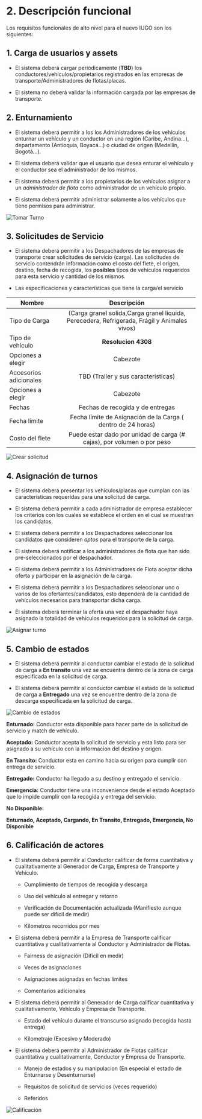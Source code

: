 # 2. Descripción funcional

Los requisitos funcionales de alto nivel para el nuevo IUGO son los siguientes:

## 1. Carga de usuarios y assets

* El sistema deberá cargar periódicamente (**TBD**) los conductores/vehículos/propietarios registrados en las empresas de transporte/Administradores de flotas/placas.

* El sistema no deberá validar la información cargada por las empresas de transporte.

## 2. Enturnamiento

* El sistema deberá permitir a los los Administradores de los vehículos enturnar un vehículo y un conductor en una región (Caribe, Andina...), departamento (Antioquia, Boyacá...) o ciudad de origen (Medellín, Bogotá...).

* El sistema deberá validar que el usuario que desea enturar el vehículo y el conductor sea el administrador de los mismos.

* El sistema deberá permitir a los propietarios de los vehículos asignar a un *administrador de flota* como administrador de un vehículo propio.

* El sistema deberá permitir administrar solamente a los vehículos que tiene permisos para administrar.

![Tomar Turno][tomar_Turno]

[tomar_Turno]: ./assets/tomar-turno.png "Tomar Turno"

## 3. Solicitudes de Servicio

* El sistema deberá permitir a los Despachadores de las empresas de transporte crear solicitudes de servicio (carga). Las solicitudes de servicio contendrán información como el costo del flete, el origen, destino, fecha de recogida, los **posibles** tipos de vehículos requeridos para esta servicio y cantidad de los mismos.

* Las especificaciones y características que tiene la carga/el servicio

| Nombre        | Descripción   | 
| ------------- |:-------------:| 
| Tipo de Carga      |  (Carga granel solida,Carga granel liquida, Perecedera, Refrigerada, Frágil y Animales vivos) |
| Tipo de vehículo    | **Resolucion 4308**    |
| Opciones a elegir | Cabezote      | 
| Accesorios adicionales | TBD (Trailer y sus caracteristicas)      | 
| Opciones a elegir | Cabezote      | 
| Fechas | Fechas de recogida y de entregas      | 
| Fecha límite |   Fecha límite de Asignación de la Carga ( dentro de 24 horas)    |
| Costo del flete |   Puede estar dado por unidad de carga (# cajas), por volumen o por peso    | 


![Crear solicitud][crear_solicitud]

[crear_solicitud]: ./assets/creacion-solicitud-carga.png "Crear solicitud de carga"

## 4. Asignación de turnos

* El sistema deberá presentar los vehículos/placas que cumplan con las características requeridas para una solicitud de carga.

* El sistema deberá permitir a cada administrador de empresa establecer los criterios con los cuales se establece el orden en el cual se muestran los candidatos.

* El sistema deberá permitir a los Despachadores seleccionar los candidatos que consideren *aptos* para el transporte de la carga.

* El sistema deberá notificar a los administradores de flota que han sido pre-seleccionados por el despachador.

* El sistema deberá permitir a los Administradores de Flota aceptar dicha oferta y participar en la asignación de la carga.

* El sistema deberá permitir a los Despachadores seleccionar uno o varios de los ofertantes/candidatos, esto dependerá de la cantidad de vehículos necesarios para transportar dicha carga.

* El sistema deberá terminar la oferta una vez el despachador haya asignado la totalidad de vehículos requeridos para la solicitud de carga.

![Asignar turno][asignar_turno]

[asignar_turno]: ./assets/asignacion-turnos.png "Asignar turno"

## 5. Cambio de estados

* El sistema deberá permitir al conductor cambiar el estado de la solicitud de carga a **En transito** una vez se encuentra dentro de la zona de carga especificada en la solicitud de carga.

* El sistema deberá permitir al conductor cambiar el estado de la solicitud de carga a **Entregado** una vez se encuentre dentro de la zona de descarga especificada en la solicitud de carga.

![Cambio de estados][cambio_estados]

[cambio_estados]: ./assets/cambio-estados.png "Cambio estados"

**Enturnado:** Conductor esta disponible para hacer parte de la solicitud de servicio y match de vehículo.

**Aceptado:** Conductor acepta la solicitud de servicio y esta listo para ser asignado a su vehículo con la informacion del destino y  origen.

**En Transito:** Conductor esta en camino hacia su origen para cumplir con entrega de servicio.

**Entregado:** Conductor ha llegado a su destino y entregado el servicio.

**Emergencia:** Conductor tiene una inconvenience desde el estado Aceptado que lo impide cumplir con la recogida y entrega del servicio.

**No Disponible:** 

**Enturnado, Aceptado, Cargando, En Transito, Entregado, Emergencia, No Disponible**

## 6. Calificación de actores

* El sistema deberá permitir al Conductor calificar de forma cuantitativa y cualitativamente al Generador de Carga, Empresa de Transporte y Vehículo.

	* Cumplimiento de tiempos de recogida y descarga
   
	* Uso del vehículo al entregar y retorno
   
	* Verificación de Documentación actualizada (Manifiesto aunque puede ser difícil de medir)
      
	* Kilometros recorridos por mes
   
* El sistema deberá permitir a la Empresa de Transporte calificar cuantitativa y cualitativamente al Conductor y Administrador de Flotas.

	* Fairness de asignación (Difícil en medir)
   
	* Veces de asignaciones
   
	* Asignaciones asignadas en fechas límites
   
	* Comentarios adicionales

* El sistema deberá permitir al Generador de Carga calificar cuantitativa y cualitativamente, Vehículo y Empresa de Transporte.

	* Estado del vehículo durante el transcurso asignado (recogida hasta entrega)
   
	* Kilometraje (Excesivo y Moderado)

* El sistema deberá permitir al Administrador de Flotas calificar cuantitativa y cualitativamente, Conductor y Empresa de Transporte.

	* Manejo de estados y su manipulacion (En especial el estado de Enturnarse y Desenturnarse)
   
	* Requisitos de solicitud de servicios (veces requerido)
   
	* Referidos
   

![Calificación][calificacion]

[calificacion]: ./assets/calificacion.png "Calificacion"


